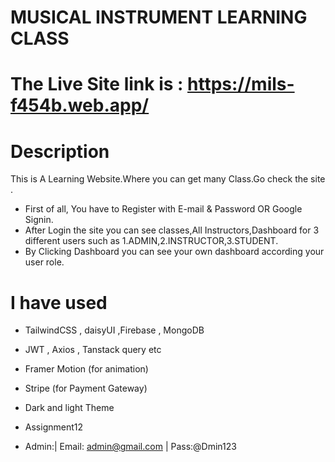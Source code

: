 # MUSICAL INSTRUMENT LEARNING CLASS
# The  Live Site link is : https://mils-f454b.web.app/
# Description
This is A Learning Website.Where you can get many Class.Go check the site .

* First of all, You have to Register with E-mail & Password OR Google Signin.
* After Login the site you can see classes,All Instructors,Dashboard for 3 different users such as 1.ADMIN,2.INSTRUCTOR,3.STUDENT.
* By Clicking Dashboard you can see your own dashboard according your user role.

# I have used
* TailwindCSS , daisyUI ,Firebase , MongoDB
* JWT , Axios , Tanstack query etc
* Framer Motion (for animation)
* Stripe (for Payment Gateway)
* Dark and light Theme 


* Assignment12
* Admin:| Email: admin@gmail.com | Pass:@Dmin123
